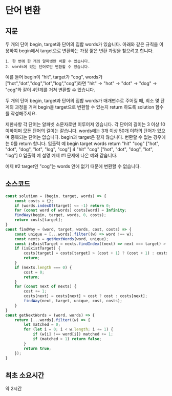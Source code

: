 # 단어 변환
## 지문
두 개의 단어 begin, target과 단어의 집합 words가 있습니다. 아래와 같은 규칙을 이용하여 begin에서 target으로 변환하는 가장 짧은 변환 과정을 찾으려고 합니다.
```
1. 한 번에 한 개의 알파벳만 바꿀 수 있습니다.
2. words에 있는 단어로만 변환할 수 있습니다.
```
예를 들어 begin이 "hit", target가 "cog", words가 ["hot","dot","dog","lot","log","cog"]라면 "hit" -> "hot" -> "dot" -> "dog" -> "cog"와 같이 4단계를 거쳐 변환할 수 있습니다.

두 개의 단어 begin, target과 단어의 집합 words가 매개변수로 주어질 때, 최소 몇 단계의 과정을 거쳐 begin을 target으로 변환할 수 있는지 return 하도록 solution 함수를 작성해주세요.

제한사항
각 단어는 알파벳 소문자로만 이루어져 있습니다.
각 단어의 길이는 3 이상 10 이하이며 모든 단어의 길이는 같습니다.
words에는 3개 이상 50개 이하의 단어가 있으며 중복되는 단어는 없습니다.
begin과 target은 같지 않습니다.
변환할 수 없는 경우에는 0를 return 합니다.
입출력 예
begin	target	words	return
"hit"	"cog"	["hot", "dot", "dog", "lot", "log", "cog"]	4
"hit"	"cog"	["hot", "dot", "dog", "lot", "log"]	0
입출력 예 설명
예제 #1
문제에 나온 예와 같습니다.

예제 #2
target인 "cog"는 words 안에 없기 때문에 변환할 수 없습니다.
## 소스코드
```javascript
const solution = (begin, target, words) => {
    const costs = {};
    if (words.indexOf(target) <= -1) return 0;
    for (const word of words) costs[word] = Infinity;
    findWay(begin, target, words, 0, costs);
    return costs[target];
}
const findWay = (word, target, words, cost, costs) => {
    const unique = [...words].filter((w) => word !== w);
    const nexts = getNextWords(word, unique);
    const isExistTarget = nexts.findIndex((next) => next === target) > -1;
    if (isExistTarget) {
        costs[target] = costs[target] > (cost + 1) ? (cost + 1) : costs[target];
        return;
    }
    if (nexts.length === 0) {
        cost = 0;
        return;
    }
    for (const next of nexts) {
        cost += 1;
        costs[next] = costs[next] > cost ? cost : costs[next];
        findWay(next, target, unique, cost, costs);
    }
}
const getNextWords = (word, words) => {
    return [...words].filter((w) => {
        let matched = 0;
        for (let i = 0; i < w.length; i += 1) {
            if (w[i] !== word[i]) matched += 1;
            if (matched > 1) return false;
        }
        return true;
    });
}
```
## 최초 소요시간
약 2시간
